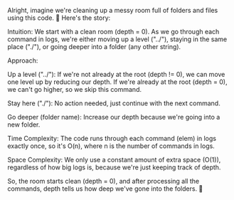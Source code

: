 Alright, imagine we're cleaning up a messy room full of folders and files using this code. 🧹 Here's the story:

Intuition:
We start with a clean room (depth = 0). As we go through each command in logs, we're either moving up a level ("../"), staying in the same place ("./"), or going deeper into a folder (any other string).

Approach:

Up a level ("../"): If we're not already at the root (depth != 0), we can move one level up by reducing our depth. If we're already at the root (depth = 0), we can't go higher, so we skip this command.

Stay here ("./"): No action needed, just continue with the next command.

Go deeper (folder name): Increase our depth because we're going into a new folder.

Time Complexity:
The code runs through each command (elem) in logs exactly once, so it's O(n), where n is the number of commands in logs.

Space Complexity:
We only use a constant amount of extra space (O(1)), regardless of how big logs is, because we're just keeping track of depth.

So, the room starts clean (depth = 0), and after processing all the commands, depth tells us how deep we've gone into the folders. 📁